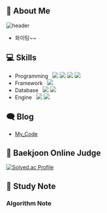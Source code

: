 ## 👋 About Me

![header](https://capsule-render.vercel.app/api?type=waving&color=timeGradient&height=240&section=header&text=%20Welcome%20to%20mycode%20🤗&fontSize=36&animation=fadeIn&fontAlignY=36)
- 화이팅~~

## 💻 Skills

- Programming &nbsp; <img src="https://img.shields.io/badge/Python-3776AB?style=for-the-badge&logo=Python&logoColor=white"> <img src="https://img.shields.io/badge/JavaScript-F7DF1E?style=for-the-badge&logo=javascript&logoColor=black"> <img src="https://img.shields.io/badge/Nodejs-339933?style=for-the-badge&logo=nodedotjs&logoColor=white"> <img src="https://img.shields.io/badge/React-61DAFB?style=for-the-badge&logo=react&logoColor=black">
- Framework &nbsp; <img src="https://img.shields.io/badge/Express-000000?style=for-the-badge&logo=express&logoColor=white"> 
- Database &nbsp; <img src="https://img.shields.io/badge/MySQL-4479A1?style=for-the-badge&logo=mysql&logoColor=white"> <img src="https://img.shields.io/badge/MongoDB-47A248?style=for-the-badge&logo=mongodb&logoColor=white">
- Engine &nbsp; <img src="https://img.shields.io/badge/Unity-000000?style=for-the-badge&logo=unity&logoColor=white"> <img src="https://img.shields.io/badge/Unreal-000000?style=for-the-badge&logo=unrealengine&logoColor=white">
## 🗨 Blog

- [My_Code](https://velog.io/@my_code)

## 📃 Baekjoon Online Judge

[![Solved.ac Profile](http://mazassumnida.wtf/api/v2/generate_badge?boj=jkc9709)](https://solved.ac/jkc9709/)

## 📁 Study Note


### Algorithm Note

